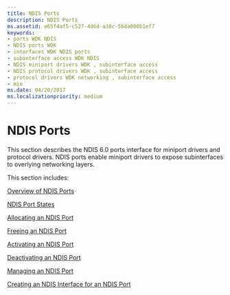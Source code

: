 ```yaml
---
title: NDIS Ports
description: NDIS Ports
ms.assetid: e65f4af5-c527-4d6d-a38c-56da006b1ef7
keywords:
- ports WDK NDIS
- NDIS ports WDK
- interfaces WDK NDIS ports
- subinterface access WDK NDIS
- NDIS miniport drivers WDK , subinterface access
- NDIS protocol drivers WDK , subinterface access
- protocol drivers WDK networking , subinterface access
- min
ms.date: 04/20/2017
ms.localizationpriority: medium
---
```


# NDIS Ports





This section describes the NDIS 6.0 ports interface for miniport drivers and protocol drivers. NDIS ports enable miniport drivers to expose subinterfaces to overlying networking layers.

This section includes:

[Overview of NDIS Ports](overview-of-ndis-ports.md)

[NDIS Port States](ndis-port-states.md)

[Allocating an NDIS Port](allocating-an-ndis-port.md)

[Freeing an NDIS Port](freeing-an-ndis-port.md)

[Activating an NDIS Port](activating-an-ndis-port.md)

[Deactivating an NDIS Port](deactivating-an-ndis-port.md)

[Managing an NDIS Port](managing-an-ndis-port.md)

[Creating an NDIS Interface for an NDIS Port](creating-ndis-interfaces-for-ndis-ports.md)

 

 






